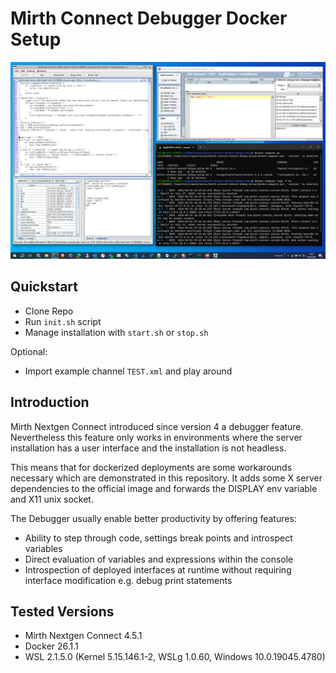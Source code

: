 # Mirth Connect Debugger Docker Setup
![Mirth-Connect-Debugger-Docker-Setup](./Mirth-Connect-Debugger-Docker-Setup.PNG?raw=true "Mirth-Connect-Debugger-Docker-Setup")

## Quickstart

* Clone Repo
* Run `init.sh` script
* Manage installation with `start.sh` or `stop.sh`

Optional:
* Import example channel `TEST.xml` and play around

## Introduction
Mirth Nextgen Connect introduced since version 4 a debugger feature. 
Nevertheless this feature only works in environments where the server installation has a user interface and the installation is not headless.

This means that for dockerized deployments are some workarounds necessary which are demonstrated in this repository.
It adds some X server dependencies to the official image and forwards the DISPLAY env variable and X11 unix socket.

The Debugger usually enable better productivity by offering features:
* Ability to step through code, settings break points and introspect variables
* Direct evaluation of variables and expressions within the console
* Introspection of deployed interfaces at runtime without requiring interface modification e.g. debug print statements

## Tested Versions
* Mirth Nextgen Connect 4.5.1
* Docker 26.1.1
* WSL 2.1.5.0 (Kernel 5.15.146.1-2, WSLg 1.0.60, Windows 10.0.19045.4780)
